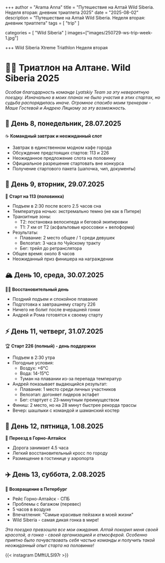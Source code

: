 

+++
author = "Arama Anna"
title = "Путешествие на Алтай Wild Siberia. Неделя вторая: дневник триатлета 2025"
date = "2025-08-02"
description = "Путешествие на Алтай Wild Siberia. Неделя вторая: дневник триатлета"
tags = [
    "trip"
]

categories = [
    "Wild Siberia"
]
images=["images/250729-ws-trip-week-1.jpg"]

+++
Wild Siberia Xtreme Triathlon
Неделя вторая

<!--more-->
# 🏊‍♀️ Триатлон на Алтане. Wild Siberia 2025

*Особая благодарность команде Lyatskiy Team за эту невероятную поездку. Изначально в моих планах не было участия в этих стартах, но судьба распорядилась иначе. Огромное спасибо моим тренерам - Маше Гостевой и Андрею Ляцкому за эту возможность.*

## 📅 День 8, понедельник, 28.07.2025
☕ **Командный завтрак и неожиданный слот**
- Завтрак в единственном модном кафе города
- Обсуждение предстоящих стартов: 113 и 226
- Неожиданное предложение слота на половинку
- Официальное разрешение стартовать вне конкурса
- Получение стартового пакета (шапочка, чип, документы)

## 🚀 День 9, вторник, 29.07.2025
🏁 **Старт на 113 (половинка)**
- Подъем в 2:30 после всего 2.5 часов сна
- Температура ночью: экстремально темно (не как в Питере)
- Транзитные зоны: 
  - Т2: постановка велосипеда и беговой экипировки
  - Т1: 7 км от Т2 (асфальтовые кроссовки + велоформа)
- Результаты:
  - Плавание: 2 место общее / 1 среди девушек
  - Велоэтап: 3 часа по Чуйскому тракту
  - Бег: трейл до ретранслятора
- Общее время: около 8 часов
- Неожиданный приз финишера на награждении

## 🏔️ День 10, среда, 30.07.2025
🧘‍♀️ **Восстановительный день**
- Поздний подъем и спокойное плавание
- Подготовка к завтрашнему старту 226
- Ничего не болит после вчерашней гонки
- Андрей и Рома готовятся к своему старту

## ⚡ День 11, четверг, 31.07.2025
🏆 **Старт 226 (полный) - день поддержки**
- Подъем в 2:30 утра
- Погодные условия:
  - Воздух: +6°C
  - Вода: 14-15°C
  - Туман на плавании из-за перепада температур
- Андрей показывает выдающийся результат:
  - Плавание: 1 место среди личных участников
  - Велоэтап: догоняет лидеров эстафет
  - Бег: стартует с 23-минутным преимуществом
- Финиш: 2 место, но на 28 минут быстрее рекорда трассы
- Вечер: шашлыки с командой и шаманский костер

## 🧳 День 12, пятница, 1.08.2025
🚗 **Переезд в Горно-Алтайск**
- Дорога занимает 4.5 часа
- Легкий восстановительный кросс по городу
- Размещение в гостинице у аэропорта

## ✈️ День 13, суббота, 2.08.2025
🛫 **Возвращение в Петербург**
- Рейс Горно-Алтайск - СПБ
- Проблемы с багажом (перевес)
- 5 часов в воздухе
- Впечатления: "Самые красивые пейзажи в моей жизни"
- Wild Siberia - самая дикая гонка в мире!

*Эта поездка превзошла все мои ожидания. Алтай покорил меня своей красотой, а гонка - своей организацией и атмосферой. Особенно приятно было почувствовать себя частью команды и получить такой неожиданный опыт старта на половинке!*

{{< instagram DMftULSI97r >}}
